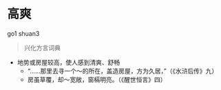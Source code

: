 # 高爽
go1 shuan3
> 兴化方言词典
- 地势或房屋较高，使人感到清爽、舒畅
  - “……那里去寻一个～的所在，盖造房屋，方为久居，”（《水浒后传》九）
  - 房虽草覆，却～宽敞，窗槅明亮。（《醒世恒言》四）
